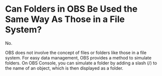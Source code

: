 # Can Folders in OBS Be Used the Same Way As Those in a File System?<a name="obs_faq_0016"></a>

No.

OBS does not involve the concept of files or folders like those in a file system. For easy data management, OBS provides a method to simulate folders. On OBS Console, you can simulate a folder by adding a slash \(/\) to the name of an object, which is then displayed as a folder.

